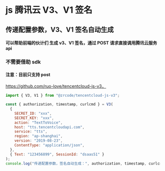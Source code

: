 # js 腾讯云 V3、V1 签名

## 传递配置参数，V3、V1 签名自动生成

#### 可以帮助前端的伙计们 生成 v3、V1 签名，通过 POST 请求直接调用腾讯云服务 api

### 不需要借助 sdk

#### 注意：目前只支持 post

https://github.com/ruo-love/tencentcloud-js-v3，

```javascript
import { V3, V1 } from "@zrcode/tencentcloud-js-v3";

const { authorization, timestamp, curlcmd } = V3(
  {
    SECRET_ID: "xxx",
    SECRET_KEY: "xxx",
    action: "TextToVoice",
    host: "tts.tencentcloudapi.com",
    service: "tts",
    region: "ap-shanghai",
    version: "2019-08-23",
    ContentType: "application/json",
  },
  { Text: "123456899", SessionId: "dsaas51" }
);
console.log("传递配置参数，签名自动生成：", authorization, timestamp, curlcmd);
```
